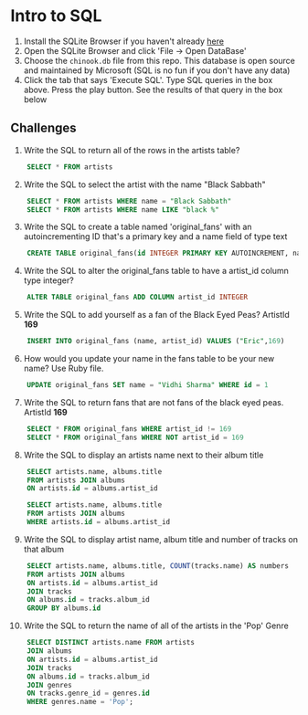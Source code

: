 # Intro to SQL

1. Install the SQLite Browser if you haven't already [here](http://sqlitebrowser.org/)
2. Open the SQLite Browser and click 'File -> Open DataBase'
3. Choose the `chinook.db` file from this repo. This database is open source and maintained by Microsoft (SQL is no fun if you don't have any data)
4. Click the tab that says 'Execute SQL'. Type SQL queries in the box above. Press the play button. See the results of that query in the box below

## Challenges

1. Write the SQL to return all of the rows in the artists table?

```SQL
    SELECT * FROM artists   
```

2. Write the SQL to select the artist with the name "Black Sabbath"

```SQL
    SELECT * FROM artists WHERE name = "Black Sabbath"
    SELECT * FROM artists WHERE name LIKE "black %"
```

3. Write the SQL to create a table named 'original_fans' with an autoincrementing ID that's a primary key and a name field of type text

```sql
    CREATE TABLE original_fans(id INTEGER PRIMARY KEY AUTOINCREMENT, name TEXT)
```

4. Write the SQL to alter the original_fans table to have a artist_id column type integer?

```sql
    ALTER TABLE original_fans ADD COLUMN artist_id INTEGER
```

5. Write the SQL to add yourself as a fan of the Black Eyed Peas? ArtistId **169**

```sql
    INSERT INTO original_fans (name, artist_id) VALUES ("Eric",169)
```

6. How would you update your name in the fans table to be your new name? Use Ruby file.

```sql
    UPDATE original_fans SET name = "Vidhi Sharma" WHERE id = 1
```

7. Write the SQL to return fans that are not fans of the black eyed peas. ArtistId **169**

```sql
    SELECT * FROM original_fans WHERE artist_id != 169
    SELECT * FROM original_fans WHERE NOT artist_id = 169
```

8. Write the SQL to display an artists name next to their album title

```sql
    SELECT artists.name, albums.title
    FROM artists JOIN albums
    ON artists.id = albums.artist_id

    SELECT artists.name, albums.title
    FROM artists JOIN albums
    WHERE artists.id = albums.artist_id
```

9. Write the SQL to display artist name, album title and number of tracks on that album

```sql
    SELECT artists.name, albums.title, COUNT(tracks.name) AS numbers
    FROM artists JOIN albums
    ON artists.id = albums.artist_id
    JOIN tracks
    ON albums.id = tracks.album_id
    GROUP BY albums.id
```

10. Write the SQL to return the name of all of the artists in the 'Pop' Genre

```sql
    SELECT DISTINCT artists.name FROM artists
    JOIN albums
    ON artists.id = albums.artist_id
    JOIN tracks
    ON albums.id = tracks.album_id
    JOIN genres
    ON tracks.genre_id = genres.id
    WHERE genres.name = 'Pop';
```

